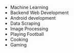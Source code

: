 - Machine Learning
- Backend Web Development
- Android development
- Data Scraping
- Image Processing
- Playing Football
- Cooking
- Gaming
